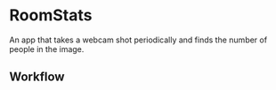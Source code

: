 # RoomStats
An app that takes a webcam shot periodically and finds the number of people in the image.

## Workflow


